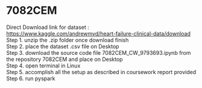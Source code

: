# 7082CEM

Direct Download link for dataset : https://www.kaggle.com/andrewmvd/heart-failure-clinical-data/download <br />
Step 1. unzip the .zip folder once download finish <br />
Step 2. place the dataset .csv file on Desktop <br />
Step 3. download the source code file 7082CEM_CW_9793693.ipynb from the repository 7082CEM and place on Desktop <br />
Step 4. open terminal in Linux <br />
Step 5. accomplish all the setup as described in coursework report provided <br />
Step 6. run pyspark
